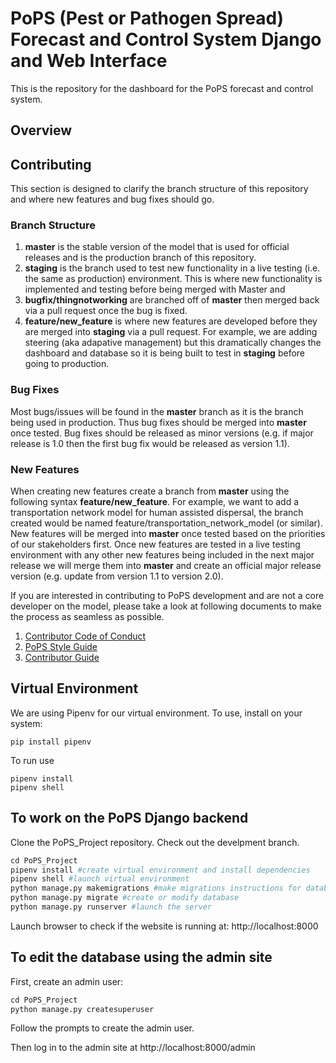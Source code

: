 # PoPS (Pest or Pathogen Spread) Forecast and Control System Django and Web Interface

This is the repository for the dashboard for the PoPS forecast and control system. 

## Overview

## Contributing

This section is designed to clarify the branch structure of this repository and where new features and bug fixes should go.

### Branch Structure

1. **master** is the stable version of the model that is used for official releases and is the production branch of this repository. 
2. **staging** is the branch used to test new functionality in a live testing (i.e. the same as production) environment. This is where new functionality is implemented and testing before being merged with Master and 
2. **bugfix/thingnotworking** are branched off of **master** then merged back via a pull request once the bug is fixed.
3. **feature/new_feature** is where new features are developed before they are merged into **staging** via a pull request. For example, we are adding steering (aka adapative management) but this dramatically changes the dashboard and database so it is being built to test in **staging** before going to production.

### Bug Fixes

Most bugs/issues will be found in the **master** branch as it is the branch being used in production. Thus bug fixes should be merged into **master** once tested. Bug fixes should be released as minor versions (e.g. if major release is 1.0 then the first bug fix would be released as version 1.1).

### New Features

When creating new features create a branch from **master** using the following syntax **feature/new_feature**. For example, we want to add a transportation network model for human assisted dispersal, the branch created would be named feature/transportation_network_model (or similar). New features will be merged into **master** once tested based on the priorities of our stakeholders first. Once new features are tested in a live testing environment with any other new features being included in the next major release we will merge them into **master** and create an official major release version (e.g. update from version 1.1 to version 2.0). 

If you are interested in contributing to PoPS development and are not a core developer on the model, please take a look at following
documents to make the process as seamless as possible.

1. [Contributor Code of Conduct](contributing_docs/CODE_OF_CONDUCT.md)
1. [PoPS Style Guide](contributing_docs/STYLE_GUIDE.md)
1. [Contributor Guide](contributing_docs/CONTRIBUTING.md)

## Virtual Environment
We are using Pipenv for our virtual environment. To use, install on your system:
```
pip install pipenv
```
To run use
```
pipenv install
pipenv shell
```


## To work on the PoPS Django backend
Clone the PoPS_Project repository. Check out the develpment branch.
```python
cd PoPS_Project  
pipenv install #create virtual environment and install dependencies  
pipenv shell #launch virtual environment  
python manage.py makemigrations #make migrations instructions for database  
python manage.py migrate #create or modify database  
python manage.py runserver #launch the server  
```
Launch browser to check if the website is running at: http://localhost:8000

## To edit the database using the admin site
First, create an admin user:
```python
cd PoPS_Project
python manage.py createsuperuser
```
Follow the prompts to create the admin user.

Then log in to the admin site at http://localhost:8000/admin
